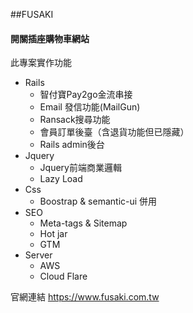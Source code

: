 ##FUSAKI

#### 開關插座購物車網站

此專案實作功能
* Rails
    * 智付寶Pay2go金流串接
    * Email 發信功能(MailGun)
    * Ransack搜尋功能
    * 會員訂單後臺（含退貨功能但已隱藏）
    * Rails admin後台
* Jquery
    * Jquery前端商業邏輯
    * Lazy Load
* Css
    * Boostrap & semantic-ui 併用
* SEO    
    * Meta-tags & Sitemap
    * Hot jar
    * GTM
* Server
    * AWS
    * Cloud Flare
    



官網連結 https://www.fusaki.com.tw